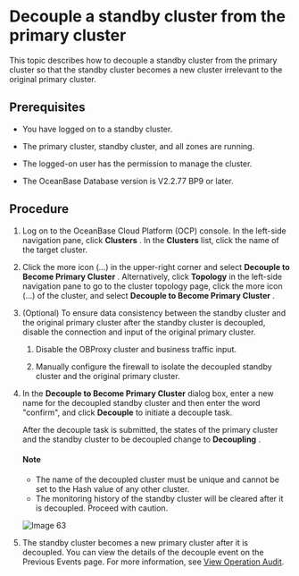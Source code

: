 # Decouple a standby cluster from the primary cluster

This topic describes how to decouple a standby cluster from the primary cluster so that the standby cluster becomes a new cluster irrelevant to the original primary cluster.

## Prerequisites

* You have logged on to a standby cluster.

* The primary cluster, standby cluster, and all zones are running.

* The logged-on user has the permission to manage the cluster.

* The OceanBase Database version is V2.2.77 BP9 or later.

## Procedure

1. Log on to the OceanBase Cloud Platform (OCP) console. In the left-side navigation pane, click **Clusters** . In the **Clusters** list, click the name of the target cluster.

2. Click the more icon (...) in the upper-right corner and select **Decouple to Become Primary Cluster** . Alternatively, click **Topology** in the left-side navigation pane to go to the cluster topology page, click the more icon (...) of the cluster, and select **Decouple to Become Primary Cluster** .

3. (Optional) To ensure data consistency between the standby cluster and the original primary cluster after the standby cluster is decoupled, disable the connection and input of the original primary cluster.

   1. Disable the OBProxy cluster and business traffic input.

   2. Manually configure the firewall to isolate the decoupled standby cluster and the original primary cluster.

4. In the **Decouple to Become Primary Cluster** dialog box, enter a new name for the decoupled standby cluster and then enter the word "confirm", and click **Decouple** to initiate a decouple task.

   After the decouple task is submitted, the states of the primary cluster and the standby cluster to be decoupled change to **Decoupling** .

    <main id="notice" type='explain'>
    <h4>Note</h4>
    <ul>
    <li>The name of the decoupled cluster must be unique and cannot be set to the Hash value of any other cluster.</li>
    <li>The monitoring history of the standby cluster will be cleared after it is decoupled. Proceed with caution.</li>
    </ul>
    </main>

   ![Image 63](https://help-static-aliyun-doc.aliyuncs.com/assets/img/en-US/3914633561/p440366.png)

5. The standby cluster becomes a new primary cluster after it is decoupled. You can view the details of the decouple event on the Previous Events page. For more information, see [View Operation Audit](../../1600.system-management-features/400.view-operation-audit.md).
